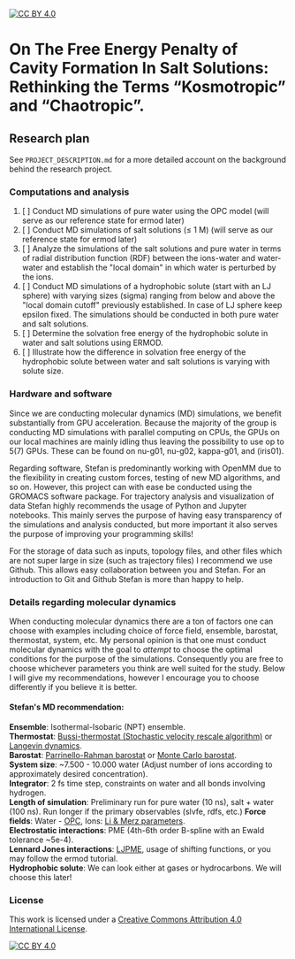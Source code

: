 [![CC BY 4.0][cc-by-shield]][cc-by]

# On The Free Energy Penalty of Cavity Formation In Salt Solutions: Rethinking the Terms “Kosmotropic” and “Chaotropic”. 

## Research plan
See `PROJECT_DESCRIPTION.md` for a more detailed account on the background behind the research project.
### Computations and analysis
1. [ ] Conduct MD simulations of pure water using the OPC model (will serve as our reference state for ermod later)
2. [ ] Conduct MD simulations of salt solutions (≤ 1 M) (will serve as our reference state for ermod later)
3. [ ] Analyze the simulations of the salt solutions and pure water in terms of radial distribution function (RDF) between the ions-water and water-water and establish the "local domain" in which water is perturbed by the ions.
4. [ ] Conduct MD simulations of a hydrophobic solute (start with an LJ sphere) with varying sizes (sigma) ranging from below and above the "local domain cutoff" previously established. In case of LJ sphere keep epsilon fixed. The simulations should be conducted in both pure water and salt solutions.
5. [ ] Determine the solvation free energy of the hydrophobic solute in water and salt solutions using ERMOD.
6. [ ] Illustrate how the difference in solvation free energy of the hydrophobic solute between water and salt solutions is varying with solute size. 

### Hardware and software
Since we are conducting molecular dynamics (MD) simulations, we benefit substantially from GPU acceleration. Because the majority of the group is conducting MD simulations with parallel computing on CPUs, the GPUs on our local machines are mainly idling thus leaving the possibility to use op to 5(7) GPUs. These can be found on nu-g01, nu-g02, kappa-g01, and (iris01).

Regarding software, Stefan is predominantly working with OpenMM due to the flexibility in creating custom forces, testing of new MD algorithms, and so on. However, this project can with ease be conducted using the GROMACS software package. For trajectory analysis and visualization of data Stefan highly recommends the usage of Python and Jupyter notebooks. This mainly serves the purpose of having easy transparency of the simulations and analysis conducted, but more important it also serves the purpose of improving your programming skills!

For the storage of data such as inputs, topology files, and other files which are not super large in size (such as trajectory files) I recommend we use Github. This allows easy collaboration between you and Stefan. For an introduction to Git and Github Stefan is more than happy to help.

### Details regarding molecular dynamics
When conducting molecular dynamics there are a ton of factors one can choose with examples including choice of force field, ensemble, barostat, thermostat, system, etc. My personal opinion is that one must conduct molecular dynamics with the goal to _attempt_ to choose the optimal conditions for the purpose of the simulations. Consequently you are free to choose whichever parameters you think are well suited for the study. Below I will give my recommendations, however I encourage you to choose differently if you believe it is better.

#### Stefan's MD recommendation:
**Ensemble**: Isothermal-Isobaric (NPT) ensemble.  
**Thermostat**: [Bussi-thermostat (Stochastic velocity rescale algorithm)](http://www.sklogwiki.org/SklogWiki/index.php/Bussi-Donadio-Parrinello_thermostat) or [Langevin dynamics](https://manual.gromacs.org/current/reference-manual/algorithms/stochastic-dynamics.html).  
**Barostat**: [Parrinello-Rahman barostat](http://www.sklogwiki.org/SklogWiki/index.php/Parrinello-Rahman_barostat) or [Monte Carlo barostat](http://docs.openmm.org/7.6.0/userguide/theory/02_standard_forces.html#montecarlobarostat).  
**System size**: ~7.500 - 10.000 water (Adjust number of ions according to approximately desired concentration).  
**Integrator**: 2 fs time step, constraints on water and all bonds involving hydrogen.  
**Length of simulation**: Preliminary run for pure water (10 ns), salt + water (100 ns). Run longer if the primary observables (slvfe, rdfs, etc.) 
**Force fields**: Water - [OPC](https://doi.org/10.1021/jz501780a), Ions: [Li & Merz parameters](10.1021/ct400146w).  
**Electrostatic interactions**: PME (4th-6th order B-spline with an Ewald tolerance ~5e-4).  
**Lennard Jones interactions**: [LJPME](https://manual.gromacs.org/documentation/2019/reference-manual/functions/long-range-vdw.html), usage of shifting functions, or you may follow the ermod tutorial.  
**Hydrophobic solute**: We can look either at gases or hydrocarbons. We will choose this later!  

### License
This work is licensed under a
[Creative Commons Attribution 4.0 International License][cc-by].

[![CC BY 4.0][cc-by-image]][cc-by]

[cc-by]: http://creativecommons.org/licenses/by/4.0/
[cc-by-image]: https://i.creativecommons.org/l/by/4.0/88x31.png
[cc-by-shield]: https://img.shields.io/badge/License-CC%20BY%204.0-lightgrey.svg
